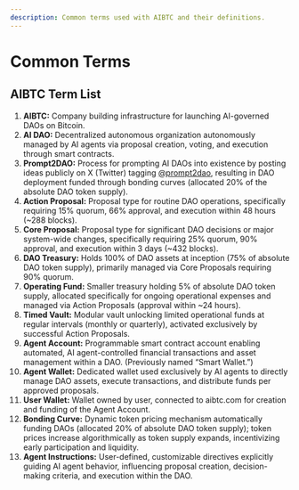 ```yaml
---
description: Common terms used with AIBTC and their definitions.
---
```


# Common Terms

## AIBTC Term List

1. **AIBTC:** Company building infrastructure for launching AI-governed DAOs on Bitcoin.
2. **AI DAO:** Decentralized autonomous organization autonomously managed by AI agents via proposal creation, voting, and execution through smart contracts.
3. **Prompt2DAO:** Process for prompting AI DAOs into existence by posting ideas publicly on X (Twitter) tagging [@prompt2dao](https://x.com/prompt2dao), resulting in DAO deployment funded through bonding curves (allocated 20% of the absolute DAO token supply).
4. **Action Proposal:** Proposal type for routine DAO operations, specifically requiring 15% quorum, 66% approval, and execution within 48 hours (\~288 blocks).
5. **Core Proposal:** Proposal type for significant DAO decisions or major system-wide changes, specifically requiring 25% quorum, 90% approval, and execution within 3 days (\~432 blocks).
6. **DAO Treasury:** Holds 100% of DAO assets at inception (75% of absolute DAO token supply), primarily managed via Core Proposals requiring 90% quorum.
7. **Operating Fund:** Smaller treasury holding 5% of absolute DAO token supply, allocated specifically for ongoing operational expenses and managed via Action Proposals (approval within \~24 hours).
8. **Timed Vault:** Modular vault unlocking limited operational funds at regular intervals (monthly or quarterly), activated exclusively by successful Action Proposals.
9. **Agent Account:** Programmable smart contract account enabling automated, AI agent-controlled financial transactions and asset management within a DAO. (Previously named “Smart Wallet.”)
10. **Agent Wallet:** Dedicated wallet used exclusively by AI agents to directly manage DAO assets, execute transactions, and distribute funds per approved proposals.
11. **User Wallet:** Wallet owned by user, connected to aibtc.com for creation and funding of the Agent Account.
12. **Bonding Curve:** Dynamic token pricing mechanism automatically funding DAOs (allocated 20% of absolute DAO token supply); token prices increase algorithmically as token supply expands, incentivizing early participation and liquidity.
13. **Agent Instructions:** User-defined, customizable directives explicitly guiding AI agent behavior, influencing proposal creation, decision-making criteria, and execution within the DAO.
